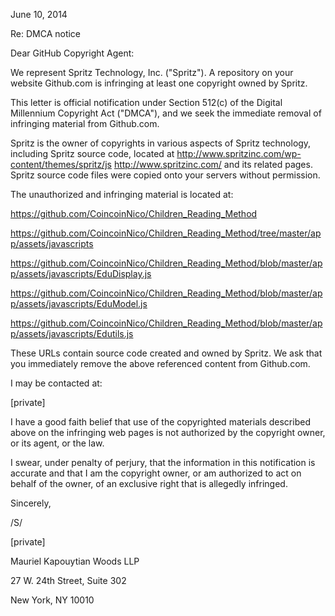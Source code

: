 June 10, 2014

Re: DMCA notice

Dear GitHub Copyright Agent:

We represent Spritz Technology, Inc. ("Spritz"). A repository on your
website Github.com is infringing at least one copyright owned by Spritz.

This letter is official notification under Section 512(c) of the Digital
Millennium Copyright Act ("DMCA"), and we seek the immediate removal of
infringing material from Github.com.

Spritz is the owner of copyrights in various aspects of Spritz technology,
including Spritz source code, located at
<http://www.spritzinc.com/wp-content/themes/spritz/js>
http://www.spritzinc.com/ and its related pages. Spritz source code files
were copied onto your servers without permission.

The unauthorized and infringing material is located at:

https://github.com/CoincoinNico/Children_Reading_Method

https://github.com/CoincoinNico/Children_Reading_Method/tree/master/app/assets/javascripts

https://github.com/CoincoinNico/Children_Reading_Method/blob/master/app/assets/javascripts/EduDisplay.js

https://github.com/CoincoinNico/Children_Reading_Method/blob/master/app/assets/javascripts/EduModel.js

https://github.com/CoincoinNico/Children_Reading_Method/blob/master/app/assets/javascripts/Edutils.js

These URLs contain source code created and owned by Spritz. We ask that you
immediately remove the above referenced content from Github.com.

I may be contacted at:

[private]

I have a good faith belief that use of the copyrighted materials described
above on the infringing web pages is not authorized by the copyright owner,
or its agent, or the law.

I swear, under penalty of perjury, that the information in this notification
is accurate and that I am the copyright owner, or am authorized to act on
behalf of the owner, of an exclusive right that is allegedly infringed.

Sincerely,

/S/

[private]

Mauriel Kapouytian Woods LLP

27 W. 24th Street, Suite 302

New York, NY 10010


